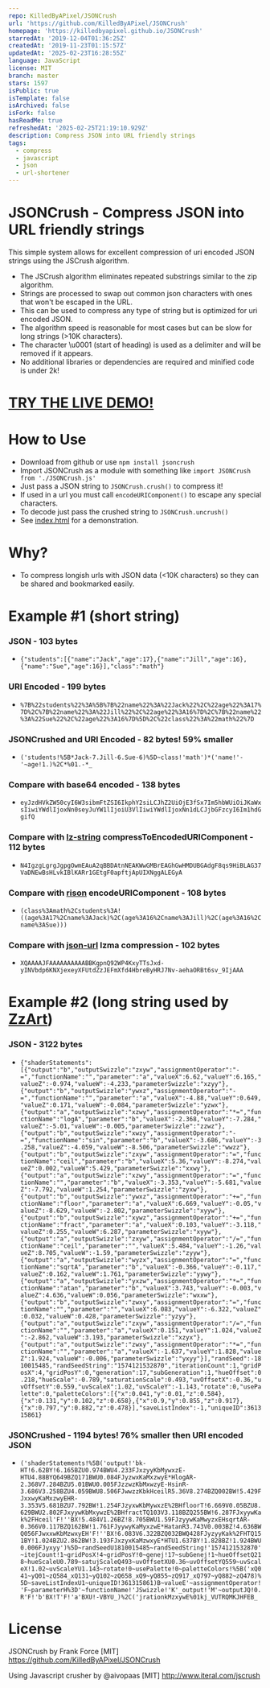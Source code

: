 ```yaml
---
repo: KilledByAPixel/JSONCrush
url: 'https://github.com/KilledByAPixel/JSONCrush'
homepage: 'https://killedbyapixel.github.io/JSONCrush'
starredAt: '2019-12-04T01:36:25Z'
createdAt: '2019-11-23T01:15:57Z'
updatedAt: '2025-02-23T16:28:55Z'
language: JavaScript
license: MIT
branch: master
stars: 1597
isPublic: true
isTemplate: false
isArchived: false
isFork: false
hasReadMe: true
refreshedAt: '2025-02-25T21:19:10.929Z'
description: Compress JSON into URL friendly strings
tags:
  - compress
  - javascript
  - json
  - url-shortener
---
```


# JSONCrush - Compress JSON into URL friendly strings

This simple system allows for excellent compression of uri encoded JSON strings using the JSCrush algorithm.

* The JSCrush algorithm eliminates repeated substrings similar to the zip algorithm.
* Strings are processed to swap out common json characters with ones that won't be escaped in the URL.
* This can be used to compress any type of string but is optimized for uri encoded JSON.
* The algorithm speed is reasonable for most cases but can be slow for long strings (>10K characters).
* The character \u0001 (start of heading) is used as a delimiter and will be removed if it appears.
* No additional libraries or dependencies are required and minified code is under 2k!

# [TRY THE LIVE DEMO!](https://killedbyapixel.github.io/JSONCrush)

# How to Use

* Download from github or use `npm install jsoncrush`
* Import JSONCrush as a module with something like `import JSONCrush from './JSONCrush.js'`
* Just pass a JSON string to `JSONCrush.crush()` to compress it!
* If used in a url you must call `encodeURIComponent()` to escape any special characters.
* To decode just pass the crushed string to `JSONCrush.uncrush()`
* See [index.html](https://github.com/KilledByAPixel/JSONCrush/blob/master/index.html) for a demonstration.

# Why?

* To compress longish urls with JSON data (<10K characters) so they can be shared and bookmarked easily.

# Example #1 (short string)

### JSON - 103 bytes

* `{"students":[{"name":"Jack","age":17},{"name":"Jill","age":16},{"name":"Sue","age":16}],"class":"math"}`

### URI Encoded - 199 bytes

* `%7B%22students%22%3A%5B%7B%22name%22%3A%22Jack%22%2C%22age%22%3A17%7D%2C%7B%22name%22%3A%22Jill%22%2C%22age%22%3A16%7D%2C%7B%22name%22%3A%22Sue%22%2C%22age%22%3A16%7D%5D%2C%22class%22%3A%22math%22%7D`

### JSONCrushed and URI Encoded - 82 bytes! 59% smaller

* `('students!%5B*Jack-7.Jill-6.Sue-6)%5D~class!'math')*('name!'-'~age!1.)%2C*%01.-*_`

### Compare with base64 encoded - 138 bytes

* `eyJzdHVkZW50cyI6W3sibmFtZSI6IkphY2siLCJhZ2UiOjE3fSx7Im5hbWUiOiJKaWxsIiwiYWdlIjoxNn0seyJuYW1lIjoiU3VlIiwiYWdlIjoxNn1dLCJjbGFzcyI6Im1hdGgifQ`

### Compare with [lz-string](https://github.com/pieroxy/lz-string) compressToEncodedURIComponent - 112 bytes

* `N4IgzgLgrgJgpgOwmEAuA2qBBDAtnNEAKWwGMBrEAGhGwHMDUBGAdgF8qs9HiBLAG37VaDNEwBsHLvkIBlKARr1GEtgF0apftjApUIXNggALEGyA`

### Compare with [rison](https://github.com/Nanonid/rison) encodeURIComponent - 108 bytes

* `(class%3Amath%2Cstudents%3A!((age%3A17%2Cname%3AJack)%2C(age%3A16%2Cname%3AJill)%2C(age%3A16%2Cname%3ASue)))`

### Compare with [json-url](https://github.com/masotime/json-url) lzma compression - 102 bytes

* `XQAAAAJFAAAAAAAAAABBKgpnQ92WP4KxyTTsJxd-yINVbdp6KNXjexeyXFUtdZzJEFmXfd4HbreByHRJ7Nv-aehaORBt6sv_9IjAAA`

# Example #2 (long string used by [ZzArt](https://github.com/KilledByAPixel/ZzArt))

### JSON - 3122 bytes

* `{"shaderStatements":[{"output":"b","outputSwizzle":"zxyw","assignmentOperator":"-=","functionName":"","parameter":"a","valueX":6.62,"valueY":6.165,"valueZ":-0.974,"valueW":-4.233,"parameterSwizzle":"xzyy"},{"output":"b","outputSwizzle":"ywxz","assignmentOperator":"-=","functionName":"","parameter":"a","valueX":-4.88,"valueY":0.649,"valueZ":0.171,"valueW":-0.084,"parameterSwizzle":"yzwx"},{"output":"a","outputSwizzle":"xzwy","assignmentOperator":"*=","functionName":"logA","parameter":"b","valueX":-2.368,"valueY":-7.284,"valueZ":-5.01,"valueW":-0.005,"parameterSwizzle":"zzwz"},{"output":"b","outputSwizzle":"xwzy","assignmentOperator":"-=","functionName":"sin","parameter":"b","valueX":-3.686,"valueY":-3.258,"valueZ":-4.059,"valueW":-8.506,"parameterSwizzle":"wwzz"},{"output":"b","outputSwizzle":"zxyw","assignmentOperator":"=","functionName":"ceil","parameter":"b","valueX":5.36,"valueY":-8.274,"valueZ":0.002,"valueW":5.429,"parameterSwizzle":"xxwy"},{"output":"a","outputSwizzle":"xzwy","assignmentOperator":"=","functionName":"","parameter":"b","valueX":-3.353,"valueY":-5.681,"valueZ":-7.792,"valueW":1.254,"parameterSwizzle":"zyxw"},{"output":"b","outputSwizzle":"ywxz","assignmentOperator":"+=","functionName":"floor","parameter":"a","valueX":6.669,"valueY":-0.05,"valueZ":-8.629,"valueW":-2.802,"parameterSwizzle":"xyyw"},{"output":"b","outputSwizzle":"xywz","assignmentOperator":"+=","functionName":"fract","parameter":"a","valueX":0.103,"valueY":-3.118,"valueZ":0.255,"valueW":6.287,"parameterSwizzle":"xyyw"},{"output":"a","outputSwizzle":"zxyw","assignmentOperator":"/=","functionName":"ceil","parameter":"","valueX":5.484,"valueY":-1.26,"valueZ":8.705,"valueW":-1.59,"parameterSwizzle":"zyyw"},{"output":"a","outputSwizzle":"wyzx","assignmentOperator":"=","functionName":"sqrtA","parameter":"b","valueX":-0.366,"valueY":-0.117,"valueZ":0.162,"valueW":1.761,"parameterSwizzle":"yywy"},{"output":"a","outputSwizzle":"yxzw","assignmentOperator":"*=","functionName":"atan","parameter":"b","valueX":3.743,"valueY":-0.003,"valueZ":4.636,"valueW":0.056,"parameterSwizzle":"wxxw"},{"output":"b","outputSwizzle":"zwxy","assignmentOperator":"=","functionName":"","parameter":"","valueX":6.083,"valueY":-6.322,"valueZ":0.032,"valueW":0.428,"parameterSwizzle":"yzyy"},{"output":"a","outputSwizzle":"zxyw","assignmentOperator":"/=","functionName":"","parameter":"a","valueX":0.151,"valueY":1.024,"valueZ":-2.862,"valueW":3.193,"parameterSwizzle":"xzyx"},{"output":"a","outputSwizzle":"zwxy","assignmentOperator":"*=","functionName":"","parameter":"a","valueX":-1.637,"valueY":1.828,"valueZ":1.924,"valueW":-0.006,"parameterSwizzle":"yxyy"}],"randSeed":-1810015485,"randSeedString":"1574121532870","iterationCount":1,"gridPosX":4,"gridPosY":0,"generation":17,"subGeneration":1,"hueOffset":0.218,"hueScale":-0.789,"saturationScale":0.493,"uvOffsetX":-0.36,"uvOffsetY":0.559,"uvScaleX":1.02,"uvScaleY":-1.143,"rotate":0,"usePalette":0,"paletteColors":[{"x":0.041,"y":0.01,"z":0.584},{"x":0.131,"y":0.102,"z":0.658},{"x":0.9,"y":0.855,"z":0.917},{"x":0.797,"y":0.882,"z":0.478}],"saveListIndex":-1,"uniqueID":361315861}`

### JSONCrushed - 1194 bytes! 76% smaller then URI encoded JSON

* `('shaderStatements!%5B('output!'bk-HT!6.62BY!6.165BZU0.974BWU4.233FJxzyyKbMywxzE-HTU4.88BYQ649BZQ171BWU0.084FJyzwxKaMxzwyE*HlogAR-2.368V7.284BZU5.01BWU0.005FJzzwzKbMxwzyE-HsinR-3.686V3.258BZU4.059BWU8.506FJwwzzKbkHceilR5.36V8.274BZQ002BW!5.429FJxxwyKaMxzwyEHR-3.353V5.681BZU7.792BW!1.254FJzyxwKbMywxzE%2BHfloorT!6.669V0.05BZU8.629BWU2.802FJxyywKbMxywzE%2BHfractTQ103V3.118BZQ255BW!6.287FJxyywKak%2FHceil'F!''BX!5.484V1.26BZ!8.705BWU1.59FJzyywKaMwyzxEHsqrtAR-0.366V0.117BZQ162BW!1.761FJyywyKaMyxzwE*HatanR3.743V0.003BZ!4.636BWQ056FJwxxwKbMzwxyEH'F!''BX!6.083V6.322BZQ032BWQ428FJyzyyKak%2FHTQ151BY!1.024BZU2.862BW!3.193FJxzyxKaMzwxyE*HTU1.637BY!1.828BZ!1.924BWU0.006FJyxyy')%5D~randSeedU1810015485~randSeedString!'1574121532870'~itejCount!1~gridPosX!4~gridPosY!0~genej!17~subGenej!1~hueOffsetQ218~hueScaleU0.789~satujScaleQ493~uvOffsetXU0.36~uvOffsetYQ559~uvScaleX!1.02~uvScaleYU1.143~rotate!0~usePalette!0~paletteColors!%5B('xQ041~yQ01~zQ584_xQ131~yQ102~zQ658_xQ9~yQ855~zQ917_xQ797~yQ882~zQ478)%5D~saveListIndexU1~uniqueID!361315861)B~valueE'~assignmentOperator!'F~parameterH%3D'~functionName!'JSwizzle!'K'_output!'M'~outputJQ!0.R'F!'b'BX!T'F!'a'BXU!-VBYU_)%2C('jrationkMzxywE%01kj_VUTRQMKJHFEB_`

# License

JSONCrush by Frank Force [MIT] https://github.com/KilledByAPixel/JSONCrush

Using Javascript crusher by @aivopaas [MIT] http://www.iteral.com/jscrush
